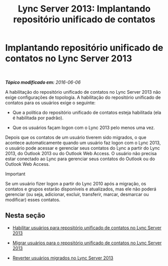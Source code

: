 ﻿---
title: 'Lync Server 2013: Implantando repositório unificado de contatos'
TOCTitle: Implantando repositório unificado de contatos
ms:assetid: 68959d58-ac8a-45de-afcd-b9de2c36799c
ms:mtpsurl: https://technet.microsoft.com/pt-br/library/JJ204963(v=OCS.15)
ms:contentKeyID: 49306984
ms.date: 06/06/2016
mtps_version: v=OCS.15
ms.translationtype: HT
---

# Implantando repositório unificado de contatos no Lync Server 2013

 

_**Tópico modificado em:** 2016-06-06_

A habilitação do repositório unificado de contatos no Lync Server 2013 não exige configurações de topologia. A habilitação do repositório unificado de contatos para os usuários exige o seguinte:

  - Que a política do repositório unificado de contatos esteja habilitada (ela é habilitada por padrão).

  - Que os usuários façam logon com o Lync 2013 pelo menos uma vez.

Depois que os contatos de um usuário tiverem sido migrados, o que acontece automaticamente quando um usuário faz logon com o Lync 2013, o usuário pode acessar e gerenciar seus contatos do Lync a partir do Lync 2013, do Outlook 2013 ou do Outlook Web Access. O usuário não precisa estar conectado ao Lync para gerenciar seus contatos do Outlook ou do Outlook Web Access.

> [!important]  
> Se um usuário fizer logon a partir do Lync 2010 após a migração, os contatos e grupos estarão disponíveis e atualizados, mas ele não poderá gerenciar (ou seja, adicionar, excluir, transferir, marcar, desmarcar ou modificar) esses contatos.

## Nesta seção

  - [Habilitar usuários para repositório unificado de contatos no Lync Server 2013](lync-server-2013-enable-users-for-unified-contact-store.md)

  - [Migrar usuários para o repositório unificado de contatos no Lync Server 2013](lync-server-2013-migrate-users-to-unified-contact-store.md)

  - [Reverter usuários migrados no Lync Server 2013](lync-server-2013-roll-back-migrated-users.md)


